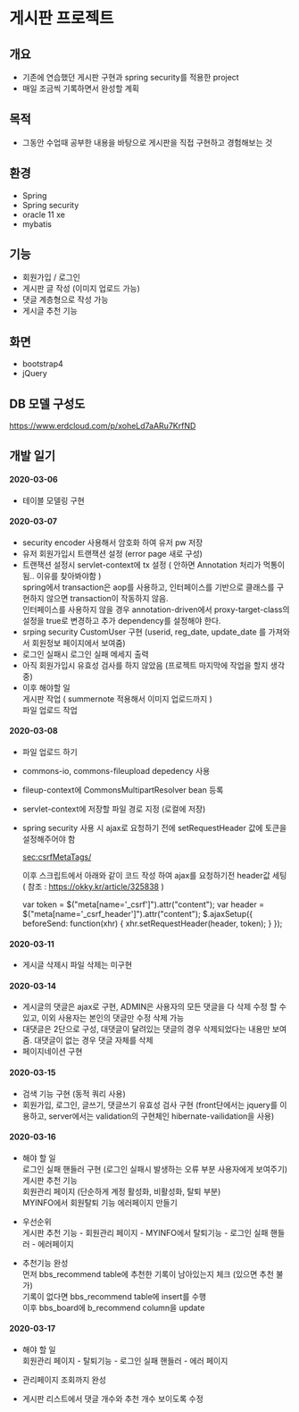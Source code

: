 # 게시판 프로젝트

## 개요
* 기존에 연습했던 게시판 구현과 spring security를 적용한 project
* 매일 조금씩 기록하면서 완성할 계획

## 목적
* 그동안 수업때 공부한 내용을 바탕으로 게시판을 직접 구현하고 경험해보는 것

## 환경
* Spring
* Spring security
* oracle 11 xe
* mybatis

## 기능
* 회원가입 / 로그인
* 게시판 글 작성 (이미지 업로드 가능)
* 댓글 계층형으로 작성 가능
* 게시글 추천 기능

## 화면
* bootstrap4
* jQuery

## DB 모델 구성도
https://www.erdcloud.com/p/xoheLd7aARu7KrfND

## 개발 일기

#### 2020-03-06
* 테이블 모델링 구현

#### 2020-03-07
* security encoder 사용해서 암호화 하여 유저 pw 저장	
* 유저 회원가입시 트랜잭션 설정 (error page 새로 구성)
* 트랜잭션 설정시 servlet-context에 tx 설정 ( 안하면 Annotation 처리가 먹통이 됨.. 이유를 찾아봐야함 )   
spring에서 transaction은 aop를 사용하고, 인터페이스를 기반으로 클래스를 구현하지 않으면 transaction이 작동하지 않음.   
인터페이스를 사용하지 않을 경우 annotation-driven에서 proxy-target-class의 설정을 true로 변경하고 추가 dependency를 설정해야 한다.
* srping security CustomUser 구현 (userid, reg_date, update_date 를 가져와서 회원정보 페이지에서 보여줌)
* 로그인 실패시 로그인 실패 메세지 출력
* 아직 회원가입시 유효성 검사를 하지 않았음 (프로젝트 마지막에 작업을 할지 생각중)
* 이후 해야할 일   
게시판 작업 ( summernote 적용해서 이미지 업로드까지 )   
파일 업로드 작업 

#### 2020-03-08
* 파일 업로드 하기
* commons-io, commons-fileupload depedency 사용
* fileup-context에 CommonsMultipartResolver bean 등록
* servlet-context에 저장할 파일 경로 지정 (로컬에 저장)	
* spring security 사용 시 ajax로 요청하기 전에 setRequestHeader 값에 토큰을 설정해주어야 함   

    <sec:csrfMetaTags/> 
    
    <meta name="_csrf_parameter" content="_csrf" />
    <meta name="_csrf_header" content="X-CSRF-TOKEN" />
    <meta name="_csrf" content="c8ab0388-08f6-41a7-bf77-c646b6fc5f54" /> 
    

  
  이후 스크립트에서 아래와 같이 코드 작성 하여 ajax를 요청하기전 header값 세팅 ( 참조 : https://okky.kr/article/325838 ) <br>
  
	var token = $("meta[name='_csrf']").attr("content");
	var header = $("meta[name='_csrf_header']").attr("content");
	$.ajaxSetup({
           beforeSend: function(xhr) {
        	xhr.setRequestHeader(header, token);
          }
    });
 
 
#### 2020-03-11
* 게시글 삭제시 파일 삭제는 미구현

#### 2020-03-14
* 게시글의 댓글은 ajax로 구현, ADMIN은 사용자의 모든 댓글을 다 삭제 수정 할 수 있고, 이외 사용자는 본인의 댓글만 수정 삭제 가능
* 대댓글은 2단으로 구성, 대댓글이 달려있는 댓글의 경우 삭제되었다는 내용만 보여줌. 대댓글이 없는 경우 댓글 자체를 삭제
* 페이지네이션 구현

#### 2020-03-15
* 검색 기능 구현 (동적 쿼리 사용)
* 회원가입, 로그인, 글쓰기, 댓글쓰기 유효성 검사 구현 (front단에서는 jquery를 이용하고, server에서는 validation의 구현체인 hibernate-vailidation을 사용)

#### 2020-03-16
* 해야 할 일    
로그인 실패 핸들러 구현 (로그인 실패시 발생하는 오류 부분 사용자에게 보여주기)    
게시판 추천 기능    
회원관리 페이지 (단순하게 계정 활성화, 비활성화, 탈퇴 부분)    
MYINFO에서 회원탈퇴 기능
에러페이지 만들기    

* 우선순위     
게시판 추천 기능 - 회원관리 페이지 - MYINFO에서 탈퇴기능 - 로그인 실패 핸들러 - 에러페이지

* 추천기능 완성    
먼저 bbs_recommend table에 추천한 기록이 남아있는지 체크 (있으면 추천 불가)    
기록이 없다면 bbs_recommend table에 insert를 수행    
이후 bbs_board에 b_recommend column을 update    

#### 2020-03-17
* 해야 할 일    
회원관리 페이지 - 탈퇴기능 - 로그인 실패 핸들러 - 에러 페이지

* 관리페이지 조회까지 완성
* 게시판 리스트에서 댓글 개수와 추천 개수 보이도록 수정

